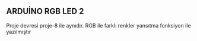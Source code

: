 ## ARDUİNO RGB LED 2

Proje devresi proje-8 ile aynıdır. RGB ile farklı renkler yansıtma fonksiyon ile yazılmıştır
